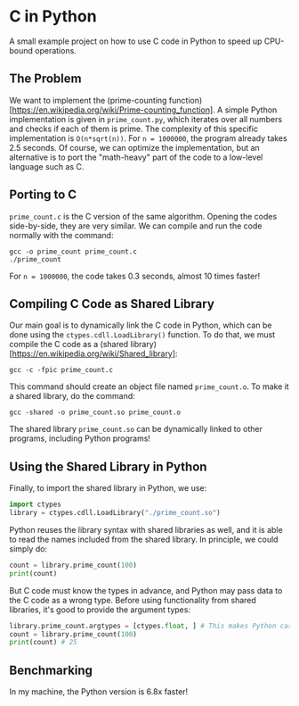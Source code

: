 # C in Python

A small example project on how to use C code in Python to speed up CPU-bound operations.

## The Problem

We want to implement the (prime-counting function)[https://en.wikipedia.org/wiki/Prime-counting_function]. A simple Python implementation is given in `prime_count.py`, which iterates over all numbers and checks if each of them is prime. The complexity of this specific implementation is `O(n*sqrt(n))`. For `n = 1000000`, the program already takes 2.5 seconds. Of course, we can optimize the implementation, but an alternative is to port the "math-heavy" part of the code to a low-level language such as C.

## Porting to C

`prime_count.c` is the C version of the same algorithm. Opening the codes side-by-side, they are very similar. We can compile and run the code normally with the command:

```console
gcc -o prime_count prime_count.c
./prime_count
```

For `n = 1000000`, the code takes 0.3 seconds, almost 10 times faster!

## Compiling C Code as Shared Library

Our main goal is to dynamically link the C code in Python, which can be done using the `ctypes.cdll.LoadLibrary()` function. To do that, we must compile the C code as a (shared library)[https://en.wikipedia.org/wiki/Shared_library]:

```console
gcc -c -fpic prime_count.c
```

This command should create an object file named `prime_count.o`. To make it a shared library, do the command:

```console
gcc -shared -o prime_count.so prime_count.o
```

The shared library `prime_count.so` can be dynamically linked to other programs, including Python programs!

## Using the Shared Library in Python

Finally, to import the shared library in Python, we use:

```python
import ctypes
library = ctypes.cdll.LoadLibrary("./prime_count.so")
```

Python reuses the library syntax with shared libraries as well, and it is able to read the names included from the shared library. In principle, we could simply do:

```python
count = library.prime_count(100)
print(count)
```

But C code must know the types in advance, and Python may pass data to the C code as a wrong type. Before using functionality from shared libraries, it's good to provide the argument types:

```python
library.prime_count.argtypes = [ctypes.float, ] # This makes Python cast the numbers to float before passing them to the function
count = library.prime_count(100)
print(count) # 25
```

## Benchmarking

In my machine, the Python version is 6.8x faster!